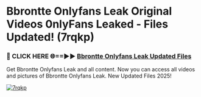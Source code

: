 # Bbrontte Onlyfans Leak Original Videos 0nlyFans Leaked - Files Updated! (7rqkp)

<h3>🔴 CLICK HERE 🌐==►► <a href="https://tinyurl.com/x26r9saj" rel="nofollow">Bbrontte Onlyfans Leak Updated Files</a></h3>

Get Bbrontte Onlyfans Leak and all content. Now you can access all videos and pictures of Bbrontte Onlyfans Leak. New Updated Files 2025!

[![7rqkp](https://i.imgur.com/LkgZPqh.gif)](https://tinyurl.com/x26r9saj)
